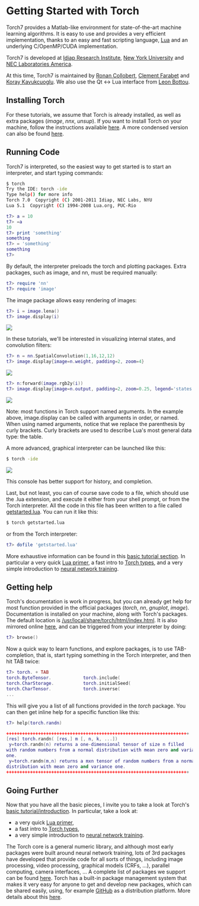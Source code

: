 Getting Started with Torch
==========================

Torch7 provides a Matlab-like environment for state-of-the-art machine
learning algorithms. It is easy to use and provides a very efficient 
implementation, thanks to an easy and fast scripting language,
[Lua](http://www.lua.org/) and an underlying C/OpenMP/CUDA implementation.

Torch7 is developed at 
[Idiap Research Institute](http://www.idiap.ch/), 
[New York University](http://www.cs.nyu.edu/~yann/) and
[NEC Laboratories America](http://www.nec-labs.com/). 

At this time, Torch7 is maintained by 
[Ronan Collobert](http://ronan.collobert.com/), 
[Clement Farabet](http://www.clement.farabet.net/)
and 
[Koray Kavukcuoglu](http://koray.kavukcuoglu.org/).
We also use the Qt <-> Lua interface from 
[Leon Bottou](http://leon.bottou.org/).

Installing Torch
----------------

For these tutorials, we assume that Torch is already installed, as well as extra
packages (_image_, _nnx_, _unsup_). If you want to install Torch on your machine, follow
the instructions available [here](http://www.torch.ch/manual/install/index). A
more condensed version can also be found [here](http://code.cogbits.com/).

Running Code
------------

Torch7 is interpreted, so the easiest way to get started is to start an
interpreter, and start typing commands:

```bash
$ torch
Try the IDE: torch -ide
Type help() for more info
Torch 7.0  Copyright (C) 2001-2011 Idiap, NEC Labs, NYU
Lua 5.1  Copyright (C) 1994-2008 Lua.org, PUC-Rio
```

```lua
t7> a = 10
t7> =a
10
t7> print 'something'
something
t7> = 'something'
something
t7> 
```

By default, the interpreter preloads the torch and plotting packages. Extra
packages, such as image, and nn, must be required manually:

```lua
t7> require 'nn'
t7> require 'image'
```

The image package allows easy rendering of images:

```lua
t7> i = image.lena()
t7> image.display(i)
```

![](https://github.com/clementfarabet/ipam-tutorials/raw/master/th_tutorials/0_getstarted/img/lena.png)

In these tutorials, we'll be interested in visualizing internal states, and
convolution filters:

```lua
t7> n = nn.SpatialConvolution(1,16,12,12)
t7> image.display{image=n.weight, padding=2, zoom=4}
```

![](https://github.com/clementfarabet/ipam-tutorials/raw/master/th_tutorials/0_getstarted/img/filters.png)

```lua
t7> n:forward(image.rgb2y(i))
t7> image.display{image=n.output, padding=2, zoom=0.25, legend='states'}
```

![](https://github.com/clementfarabet/ipam-tutorials/raw/master/th_tutorials/0_getstarted/img/states.png)

Note: most functions in Torch support named arguments. In the example above, 
image.display can be called with arguments in order, or named. When using named
arguments, notice that we replace the parenthesis by curly brackets. Curly
brackets are used to describe Lua's most general data type: the table.

A more advanced, graphical interpreter can be launched like this:

```bash
$ torch -ide
```

![](https://github.com/clementfarabet/ipam-tutorials/raw/master/th_tutorials/0_getstarted/img/ide.png)

This console has better support for history, and completion.

Last, but not least, you can of course save code to a file, which should use
the .lua extension, and execute it either from your shell prompt, or from
the Torch interpreter. All the code in this file has been written to a file
called [getstarted.lua](./getstarted.lua). You can run it like this:

```bash
$ torch getstarted.lua
```

or from the Torch interpreter:

```lua
t7> dofile 'getstarted.lua'
```

More exhaustive information can be found in this
[basic tutorial section](http://www.torch.ch/manual/tutorial/index). In
particular a very quick [Lua primer](http://www.torch.ch/manual/tutorial/index#lua_basics),
a fast intro to [Torch types](http://www.torch.ch/manual/tutorial/index#torch_basicsplaying_with_tensors),
and a very simple introduction to [neural network training](http://www.torch.ch/manual/tutorial/index#exampletraining_a_neural_network).

Getting help
------------

Torch's documentation is work in progress, but you can already get help for most function 
provided in the official packages (_torch_, _nn_, _gnuplot_, _image_). Documentation
is installed on your machine, along with Torch's packages. The default location is 
[/usr/local/share/torch/html/index.html](file:///usr/local/share/torch/html/index.html). It
is also mirrored online [here](http://www.torch.ch/manual), and can be triggered from
your interpreter by doing:

```lua
t7> browse()
```

Now a quick way to learn functions, and explore packages, is to use TAB-completion, that is,
start typing something in the Torch interpreter, and then hit TAB twice:

```lua
t7> torch. + TAB
torch.ByteTensor.            torch.include(
torch.CharStorage.           torch.initialSeed(
torch.CharTensor.            torch.inverse(
...
```

This will give you a list of all functions provided in the _torch_ package. You can then
get inline help for a specific function like this:

```lua
t7> help(torch.randn)

+++++++++++++++++++++++++++++++++++++++++++++++++++++++++++++++++++++
[res] torch.randn( [res,] m [, n, k, ...])       
 y=torch.randn(n) returns a one-dimensional tensor of size n filled 
with random numbers from a normal distribution with mean zero and variance 
one.
 y=torch.randn(m,n) returns a mxn tensor of random numbers from a normal 
distribution with mean zero and variance one.
+++++++++++++++++++++++++++++++++++++++++++++++++++++++++++++++++++++
```

Going Further
-------------

Now that you have all the basic pieces, I invite you to take a look at Torch's
[basic tutorial/introduction](http://www.torch.ch/manual/tutorial/index). In
particular, take a look at: 

  * a very quick [Lua primer](http://www.torch.ch/manual/tutorial/index#lua_basics),
  * a fast intro to [Torch types](http://www.torch.ch/manual/tutorial/index#torch_basicsplaying_with_tensors),
  * a very simple introduction to [neural network training](http://www.torch.ch/manual/tutorial/index#exampletraining_a_neural_network).

The Torch core is a general numeric library, and although most early packages were
built around neural network training, lots of 3rd packages have developed that
provide code for all sorts of things, including image processing, video processing,
graphical models (CRFs, ...), parallel computing, camera interfaces, ... A complete
list of packages we support can be found [here](http://code.cogbits.com/packages/).
Torch has a built-in package management system that makes it very easy for anyone
to get and develop new packages, which can be shared easily, using, for example 
[GitHub](https://github.com/) as a distribution platform. More details about this
[here](http://www.torch.ch/manual/install/index#the_torch_package_management_system).
